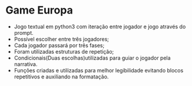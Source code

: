 # Game Europa
- Jogo textual em python3 com iteração entre jogador e jogo através do prompt.
- Possível escolher entre três jogadores;
- Cada jogador passará por três fases;
- Foram utilizadas estruturas de repetição;
- Condicionais(Duas escolhas)utilizadas para guiar o jogador pela narrativa.
- Funções criadas e utilizadas para melhor legibilidade evitando blocos repetitivos e auxiliando na formatação.
